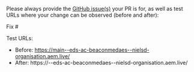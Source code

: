 Please always provide the [GitHub issue(s)](../issues) your PR is for, as well as test URLs where your change can be observed (before and after):

Fix #<gh-issue-id>

Test URLs:
- Before: https://main--eds-ac-beaconmedaes--nielsd-organisation.aem.live/
- After: https://<branch>--eds-ac-beaconmedaes--nielsd-organisation.aem.live/
